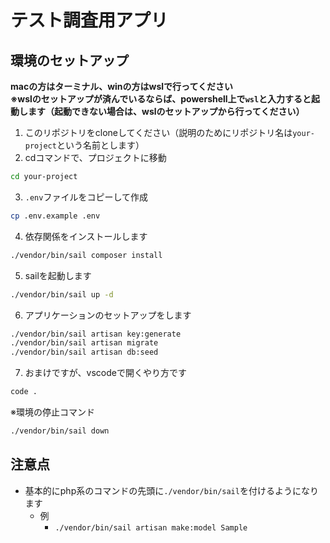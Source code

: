 # テスト調査用アプリ

## 環境のセットアップ

**macの方はターミナル、winの方はwslで行ってください**  
**※wslのセットアップが済んでいるならば、powershell上で`wsl`と入力すると起動します（起動できない場合は、wslのセットアップから行ってください）**

1. このリポジトリをcloneしてください（説明のためにリポジトリ名は`your-project`という名前とします）
2. cdコマンドで、プロジェクトに移動
  ```sh
  cd your-project
  ```
3. `.env`ファイルをコピーして作成
  ```sh
  cp .env.example .env
  ```
4. 依存関係をインストールします
  ```sh
  ./vendor/bin/sail composer install
  ```
5. sailを起動します
  ```sh
  ./vendor/bin/sail up -d
  ```
6. アプリケーションのセットアップをします
  ```sh
  ./vendor/bin/sail artisan key:generate
  ./vendor/bin/sail artisan migrate
  ./vendor/bin/sail artisan db:seed
  ```
7. おまけですが、vscodeで開くやり方です
  ```sh
  code .
  ```

※環境の停止コマンド
```sh
./vendor/bin/sail down
```

## 注意点

- 基本的にphp系のコマンドの先頭に`./vendor/bin/sail`を付けるようになります
  - 例
    - `./vendor/bin/sail artisan make:model Sample`
